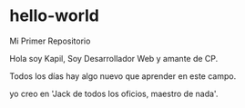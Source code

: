 # hello-world

Mi Primer Repositorio

Hola soy Kapil,
Soy Desarrollador Web y amante de CP.

Todos los días hay algo nuevo que aprender en este campo.

yo creo en 'Jack de todos los oficios, maestro de nada'.
